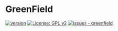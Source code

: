 # GreenField 

[![version](https://img.shields.io/github/package-json/v/greenfield-org/greenfield)](https://github.com/GreenField-Org/greenfield/)
[![License: GPL v2](https://img.shields.io/badge/License-GPL%20v2-blue.svg)](https://www.gnu.org/licenses/old-licenses/gpl-2.0.en.html)
[![issues - greenfield](https://img.shields.io/github/issues/greenfield-org/greenfield)](https://github.com/GreenField-Org/greenfield/issues)
